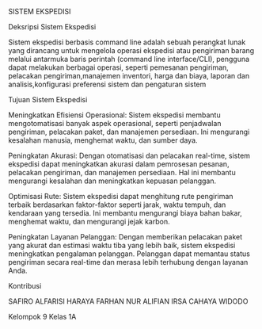 

SISTEM EKSPEDISI

Deksripsi Sistem Ekspedisi

Sistem ekspedisi berbasis command line adalah sebuah perangkat lunak yang dirancang untuk mengelola operasi ekspedisi atau pengiriman barang melalui antarmuka baris perintah (command line interface/CLI), pengguna dapat melakukan berbagai operasi, seperti pemesanan pengiriman, pelacakan pengiriman,manajemen inventori, harga dan biaya, laporan dan analisis,konfigurasi preferensi sistem dan pengaturan sistem

Tujuan Sistem Ekspedisi

Meningkatkan Efisiensi Operasional: Sistem ekspedisi membantu mengotomatisasi banyak aspek operasional, seperti penjadwalan pengiriman, pelacakan paket, dan manajemen persediaan. Ini mengurangi kesalahan manusia, menghemat waktu, dan sumber daya.

Peningkatan Akurasi: Dengan otomatisasi dan pelacakan real-time, sistem ekspedisi dapat meningkatkan akurasi dalam pemrosesan pesanan, pelacakan pengiriman, dan manajemen persediaan. Hal ini membantu mengurangi kesalahan dan meningkatkan kepuasan pelanggan.

Optimisasi Rute: Sistem ekspedisi dapat menghitung rute pengiriman terbaik berdasarkan faktor-faktor seperti jarak, waktu tempuh, dan kendaraan yang tersedia. Ini membantu mengurangi biaya bahan bakar, menghemat waktu, dan mengurangi jejak karbon.

Peningkatan Layanan Pelanggan: Dengan memberikan pelacakan paket yang akurat dan estimasi waktu tiba yang lebih baik, sistem ekspedisi meningkatkan pengalaman pelanggan. Pelanggan dapat memantau status pengiriman secara real-time dan merasa lebih terhubung dengan layanan Anda.

Kontribusi

SAFIRO ALFARISI HARAYA FARHAN NUR ALIFIAN IRSA CAHAYA WIDODO

Kelompok 9 Kelas 1A
